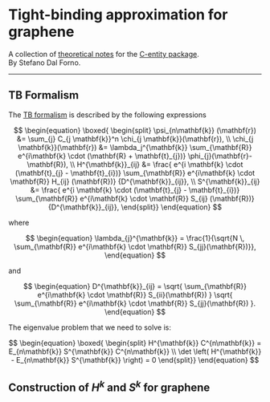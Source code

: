 # Tight-binding approximation for graphene

A collection of [theoretical notes](./README.md) for the [C-entity package](https://github.com/t3n0/cntt).  
By Stefano Dal Forno.

***

## TB Formalism

The [TB formalism](./02.tight_binding.md) is described by the following expressions

$$
\begin{equation}
\boxed{
\begin{split}
\psi_{n\mathbf{k}} (\mathbf{r}) &= \sum_{j} C_{j \mathbf{k}}^n \chi_{j \mathbf{k}}(\mathbf{r}), \\
\chi_{j \mathbf{k}}(\mathbf{r}) &= \lambda_j^{\mathbf{k}} \sum_{\mathbf{R}} e^{i\mathbf{k} \cdot (\mathbf{R} + \mathbf{t}_{j})} \phi_{j}(\mathbf{r}-\mathbf{R}), \\
H^{\mathbf{k}}_{ij} &= \frac{ e^{i \mathbf{k} \cdot (\mathbf{t}_{j} - \mathbf{t}_{i})}
\sum_{\mathbf{R}} e^{i\mathbf{k} \cdot \mathbf{R}} H_{ij} (\mathbf{R})}
{D^{\mathbf{k}}_{ij}}, \\
S^{\mathbf{k}}_{ij} &= \frac{ e^{i \mathbf{k} \cdot (\mathbf{t}_{j} - \mathbf{t}_{i})}
\sum_{\mathbf{R}} e^{i\mathbf{k} \cdot \mathbf{R}} S_{ij} (\mathbf{R})}
{D^{\mathbf{k}}_{ij}},
\end{split}}
\end{equation}
$$

where

$$
\begin{equation}
\lambda_{j}^{\mathbf{k}} = \frac{1}{\sqrt{N \, \sum_{\mathbf{R}} e^{i\mathbf{k} \cdot \mathbf{R}} S_{jj}(\mathbf{R})}},
\end{equation}
$$

and

$$
\begin{equation}
D^{\mathbf{k}}_{ij} =
\sqrt{ \sum_{\mathbf{R}} e^{i\mathbf{k} \cdot \mathbf{R}} S_{ii}(\mathbf{R}) }
\sqrt{ \sum_{\mathbf{R}} e^{i\mathbf{k} \cdot \mathbf{R}} S_{jj}(\mathbf{R}) }.
\end{equation}
$$

The eigenvalue problem that we need to solve is:

$$
\begin{equation}
\boxed{
\begin{split}
H^{\mathbf{k}} C^{n\mathbf{k}} = E_{n\mathbf{k}} S^{\mathbf{k}} C^{n\mathbf{k}} \\
\det \left( H^{\mathbf{k}} - E_{n\mathbf{k}} S^{\mathbf{k}} \right) = 0
\end{split}}
\end{equation}
$$

## Construction of $H^k$ and $S^k$ for graphene

